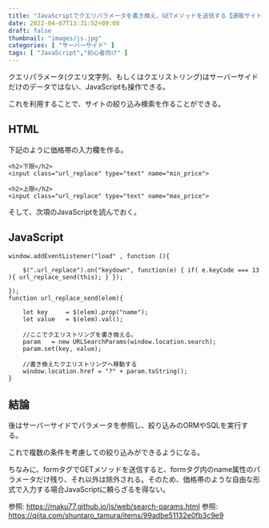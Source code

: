 ```yaml
---
title: "JavaScriptでクエリパラメータを書き換え、GETメソッドを送信する【通販サイトなどの絞り込み検索に有効】"
date: 2022-04-07T13:31:52+09:00
draft: false
thumbnail: "images/js.jpg"
categories: [ "サーバーサイド" ]
tags: [ "JavaScript","初心者向け" ]
---
```


クエリパラメータ(クエリ文字列、もしくはクエリストリング)はサーバーサイドだけのデータではない、JavaScriptも操作できる。

これを利用することで、サイトの絞り込み検索を作ることができる。

## HTML


下記のように価格帯の入力欄を作る。

    <h2>下限</h2>
    <input class="url_replace" type="text" name="min_price">
    
    <h2>上限</h2>
    <input class="url_replace" type="text" name="max_price">

そして、次項のJavaScriptを読んでおく。

## JavaScript

    window.addEventListener("load" , function (){
    
        $(".url_replace").on("keydown", function(e) { if( e.keyCode === 13 ){ url_replace_send(this); } });
    
    });
    function url_replace_send(elem){
    
        let key     = $(elem).prop("name");
        let value   = $(elem).val();
    
        //ここでクエリストリングを書き換える。
        param   = new URLSearchParams(window.location.search);
        param.set(key, value);
    
        //書き換えたクエリストリングへ移動する
        window.location.href = "?" + param.toString();
    }


## 結論

後はサーバーサイドでパラメータを参照し、絞り込みのORMやSQLを実行する。

これで複数の条件を考慮しての絞り込みができるようになる。

ちなみに、formタグでGETメソッドを送信すると、formタグ内のname属性のパラメータだけ残り、それ以外は除外される。そのため、価格帯のような自由な形式で入力する場合JavaScriptに頼らざるを得ない。

参照: https://maku77.github.io/js/web/search-params.html
参照: https://qiita.com/shuntaro_tamura/items/99adbe51132e0fb3c9e9

